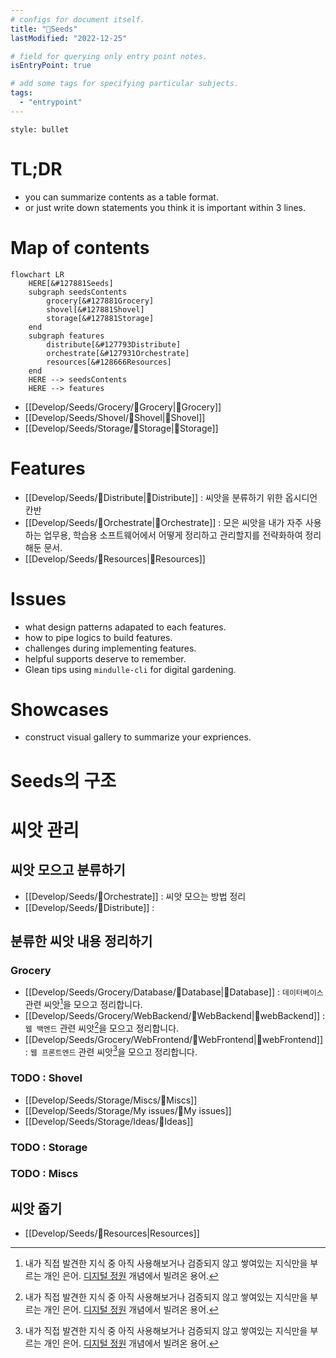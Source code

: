 ```yaml
---
# configs for document itself.
title: "🎉Seeds"
lastModified: "2022-12-25"

# field for querying only entry point notes.
isEntryPoint: true

# add some tags for specifying particular subjects.
tags:
  - "entrypoint"
---
```

```toc
style: bullet
```

# TL;DR
- you can summarize contents as a table format.
- or just write down statements you think it is important within 3 lines.

# Map of contents
```mermaid
flowchart LR
	HERE[&#127881Seeds]
	subgraph seedsContents
		grocery[&#127881Grocery]
		shovel[&#127881Shovel]
		storage[&#127881Storage]
	end
	subgraph features
		distribute[&#127793Distribute]
		orchestrate[&#127931Orchestrate]
		resources[&#128666Resources]
	end
	HERE --> seedsContents
	HERE --> features
```
- [[Develop/Seeds/Grocery/🎉Grocery|🎉Grocery]]
- [[Develop/Seeds/Shovel/🎉Shovel|🎉Shovel]]
- [[Develop/Seeds/Storage/🎉Storage|🎉Storage]]

# Features
- [[Develop/Seeds/🌱Distribute|🌱Distribute]] : 씨앗을 분류하기 위한 옵시디언 칸반
- [[Develop/Seeds/🎻Orchestrate|🎻Orchestrate]] : 모은 씨앗을 내가 자주 사용하는 업무용, 학습용 소프트웨어에서 어떻게 정리하고 관리할지를 전략화하여 정리해둔 문서.
- [[Develop/Seeds/🚚Resources|🚚Resources]]

# Issues
- what design patterns adapated to each features.
- how to pipe logics to build features.
- challenges during implementing features.
- helpful supports deserve to remember.
- Glean tips using `mindulle-cli` for digital gardening.

# Showcases
- construct visual gallery to summarize your expriences.


# Seeds의 구조


# 씨앗 관리
## 씨앗 모으고 분류하기
- [[Develop/Seeds/🎻Orchestrate]] : 씨앗 모으는 방법 정리
- [[Develop/Seeds/🌱Distribute]] : 

## 분류한 씨앗 내용 정리하기
### Grocery
- [[Develop/Seeds/Grocery/Database/🎉Database|🎉Database]] : `데이터베이스` 관련 씨앗[^씨앗]을 모으고 정리합니다.
- [[Develop/Seeds/Grocery/WebBackend/🎉WebBackend|🎉webBackend]] : `웹 백엔드` 관련 씨앗[^씨앗]을 모으고 정리합니다.
- [[Develop/Seeds/Grocery/WebFrontend/🎉WebFrontend|🎉webFrontend]] : `웹 프론트엔드` 관련 씨앗[^씨앗]을 모으고 정리합니다.

### TODO : Shovel
-  [[Develop/Seeds/Storage/Miscs/🎉Miscs]]
-  [[Develop/Seeds/Storage/My issues/🎉My issues]]
-  [[Develop/Seeds/Storage/Ideas/🎉Ideas]]

### TODO : Storage
### TODO : Miscs

## 씨앗 줍기
- [[Develop/Seeds/🚚Resources|Resources]]

[^씨앗]: 내가 직접 발견한 지식 중 아직 사용해보거나 검증되지 않고 쌓여있는 지식만을 부르는 개인 은어. [디지털 정원](https://maggieappleton.com/garden-history) 개념에서 빌려온 용어.